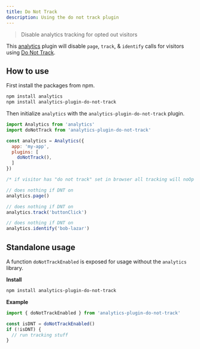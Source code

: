 ```yaml
---
title: Do Not Track
description: Using the do not track plugin
---
```


> Disable analytics tracking for opted out visitors

This [analytics](https://www.npmjs.com/package/analytics) plugin will disable `page`, `track`, & `identify` calls for visitors using [Do Not Track](https://caniuse.com/#feat=do-not-track).

## How to use

First install the packages from npm.

```bash
npm install analytics
npm install analytics-plugin-do-not-track
```

Then initialize `analytics` with the `analytics-plugin-do-not-track` plugin.

```js
import Analytics from 'analytics'
import doNotTrack from 'analytics-plugin-do-not-track'

const analytics = Analytics({
  app: 'my-app',
  plugins: [
    doNotTrack(),
  ]
})

/* if visitor has "do not track" set in browser all tracking will noOp */

// does nothing if DNT on
analytics.page()

// does nothing if DNT on
analytics.track('buttonClick')

// does nothing if DNT on
analytics.identify('bob-lazar')
```

## Standalone usage

A function `doNotTrackEnabled` is exposed for usage without the `analytics` library.

**Install**

```bash
npm install analytics-plugin-do-not-track
```

**Example**

```js
import { doNotTrackEnabled } from 'analytics-plugin-do-not-track'

const isDNT = doNotTrackEnabled()
if (!isDNT) {
  // run tracking stuff
}
```
